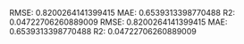 RMSE: 0.8200264141399415
MAE: 0.6539313398770488
R2: 0.04722706260889009
RMSE: 0.8200264141399415
MAE: 0.6539313398770488
R2: 0.04722706260889009
